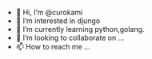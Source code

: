 - 👋 Hi, I’m @curokami
- 👀 I’m interested in djungo 
- 🌱 I’m currently learning python,golang.
- 💞️ I’m looking to collaborate on ...
- 📫 How to reach me ...

<!---
curokami/curokami is a ✨ special ✨ repository because its `README.md` (this file) appears on your GitHub profile.
You can click the Preview link to take a look at your changes.
--->

